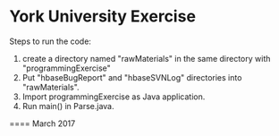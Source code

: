 # York University Exercise

Steps to run the code:

1. create a directory named "rawMaterials" in the same directory with "programmingExercise"
2. Put "hbaseBugReport" and "hbaseSVNLog" directories into "rawMaterials".
3. Import programmingExercise as Java application.
4. Run main() in Parse.java.


====
March 2017